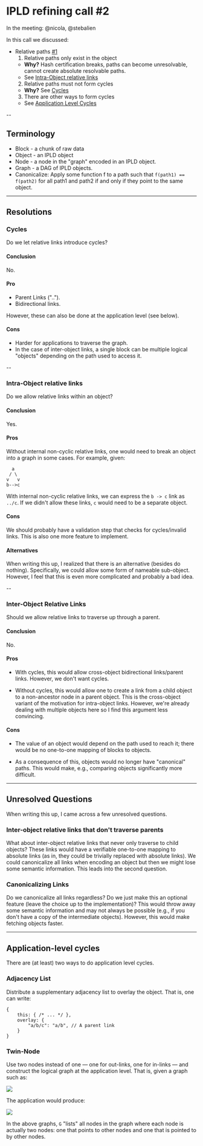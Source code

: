 # IPLD refining call #2

In the meeting: @nicola, @stebalien

In this call we discussed:

- Relative paths [#1](https://github.com/ipld/specs/issues/1)
  1. Relative paths only exist in the object
    - **Why?** Hash certification breaks, paths can become unresolvable, cannot create absolute resolvable paths.
    - See [Intra-Object relative links](#Intra-Object_relative_links)
  2. Relative paths must not form cycles
    - **Why?** See [Cycles](#Cycles)
  3. There are other ways to form cycles
    - See [Application Level Cycles](#Application-level_cycles)

--

## Terminology

- Block - a chunk of raw data
- Object - an IPLD object
- Node - a node in the "graph" encoded in an IPLD object.
- Graph - a DAG of IPLD objects.
- Canonicalize: Apply some function f to a path such that `f(path1) == f(path2)` for all path1 and path2 if and only if they point to the same object.

---

## Resolutions

### Cycles

Do we let relative links introduce cycles?

#### Conclusion

No.

#### Pro

- Parent Links ("..").
- Bidirectional links.

However, these can also be done at the application level (see below).

#### Cons

- Harder for applications to traverse the graph.
- In the case of inter-object links, a single block can be multiple logical "objects" depending on the path used to access it.

--

### Intra-Object relative links

Do we allow relative links within an object?

#### Conclusion

Yes.

#### Pros

Without internal non-cyclic relative links, one would need to break an object into a graph in some cases. For example, given:

```
  a
 / \
v   v
b-->c
```

With internal non-cyclic relative links, we can express the `b -> c` link as `../c`. If we didn't allow these links, `c` would need to be a separate object.

#### Cons

We should probably have a validation step that checks for cycles/invalid links. This is also one more feature to implement.

#### Alternatives

When writing this up, I realized that there is an alternative (besides do nothing). Specifically, we could allow some form of nameable sub-object. However, I feel that this is even more complicated and probably a bad idea.

--

### Inter-Object Relative Links

Should we allow relative links to traverse up through a parent.

#### Conclusion

No.

#### Pros

- With cycles, this would allow cross-object bidirectional links/parent links. However, we don't want cycles.

- Without cycles, this would allow one to create a link from a child object to a non-ancestor node in a parent object. This is the cross-object variant of the motivation for intra-object links. However, we're already dealing with multiple objects here so I find this argument less convincing.

#### Cons

- The value of an object would depend on the path used to reach it; there would be no one-to-one mapping of blocks to objects.

- As a consequence of this, objects would no longer have "canonical" paths. This would make, e.g., comparing objects significantly more difficult.

---

## Unresolved Questions

When writing this up, I came across a few unresolved questions.

### Inter-object relative links that don't traverse parents

What about inter-object relative links that never only traverse to child objects? These links would have a verifiable one-to-one mapping to absolute links (as in, they could be trivially replaced with absolute links). We could canonicalize all links when encoding an object but then we might lose some semantic information. This leads into the second question.

### Canonicalizing Links

Do we canonicalize all links regardless? Do we just make this an optional feature (leave the choice up to the implementation)? This would throw away some semantic information and may not always be possible (e.g., if you don't have a copy of the intermediate objects). However, this would make fetching objects faster.

---

## Application-level cycles

There are (at least) two ways to do application level cycles.

### Adjacency List

Distribute a supplementary adjacency list to overlay the object. That is, one can write:

```
{
    this: { /* ... */ },
    overlay: {
        "a/b/c": "a/b", // A parent link
    }
}
```

### Twin-Node

Use two nodes instead of one — one for out-links, one for in-links — and construct the logical graph at the application level. That is, given a graph such as:

![](https://cloud.githubusercontent.com/assets/310393/18489284/edaa7854-79ca-11e6-9ffd-6dc629b4c9fa.png)

The application would produce:

![](https://cloud.githubusercontent.com/assets/310393/18488725/ae5d0362-79c8-11e6-98d3-ce0f3cf6cf4b.png)

In the above graphs, `G` "lists" all nodes in the graph where each node is actually two nodes: one that points to other nodes and one that is pointed to by other nodes.
